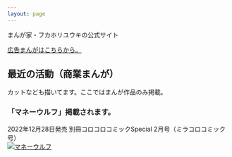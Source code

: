 ```yaml
---
layout: page
---
```


まんが家・フカホリユウキの公式サイト

[広告まんがはこちらから。](https://admanga.rock54.net/) 

## 最近の活動（商業まんが）
カットなども描いてます。ここではまんが作品のみ掲載。

### 「マネーウルフ」掲載されます。
2022年12月28日発売 別冊コロコロコミックSpecial 2月号（ミラコロコミック号）  
[![マネーウルフ](https://rock54website.s3.ap-northeast-1.amazonaws.com/news/202212_miracoro_moneywolf.jpg "マネーウルフ")](https://amzn.to/3vVJ7Mz)